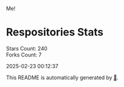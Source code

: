 Me!

# Respositories Stats
Stars Count: 240  
Forks Count: 7

2025-02-23 00:12:37  

This README is automatically generated by [🐰](https://github.com/rnitta/rnitta).
